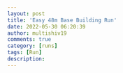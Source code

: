 ```yaml
---
layout: post
title: 'Easy 48m Base Building Run'
date: 2022-05-30 06:20:39
author: multishiv19
comments: true
category: [runs]
tags: [Run]
description: 
---
```


<div width='100%' class='strava-embed-placeholder' data-embed-type='activity' data-embed-id='7228475048'></div>
<script src='https://strava-embeds.com/embed.js'></script>
